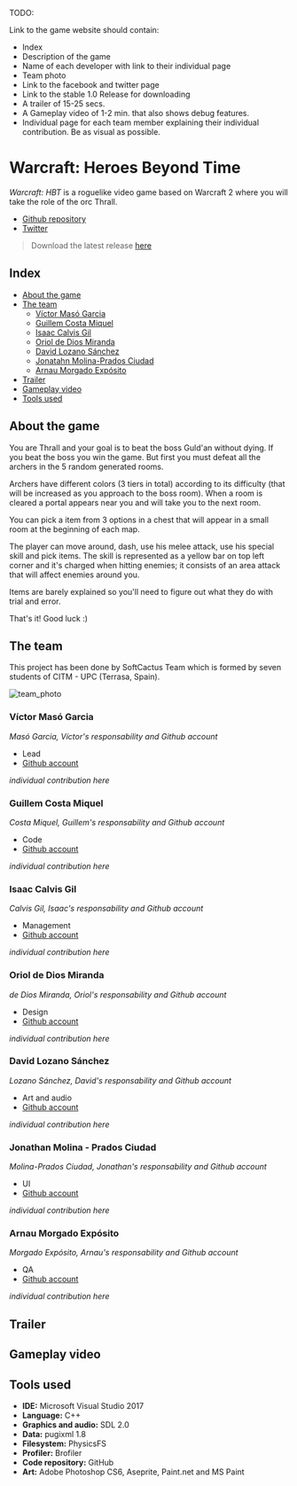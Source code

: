 
TODO:

Link to the game website should contain:
- Index
- Description of the game
- Name of each developer with link to their individual page
- Team photo
- Link to the facebook and twitter page
- Link to the stable 1.0 Release for downloading
- A trailer of 15-25 secs.
- A Gameplay video of 1-2 min. that also shows debug features.
- Individual page for each team member explaining their individual contribution. Be as
  visual as possible.


# **Warcraft: Heroes Beyond Time**

_Warcraft: HBT_ is a roguelike video game based on Warcraft 2 where you will take the role of the orc Thrall.

* [Github repository](https://github.com/SoftCactusTeam/Warcraft_Adventures)  
* [Twitter](https://twitter.com/SoftCactus_Team)
> Download the latest release [here]()

## **Index**

- [About the game](https://softcactusteam.github.io/Warcraft-Heroes-Beyond-Time/#about-the-game)
- [The team](https://softcactusteam.github.io/Warcraft-Heroes-Beyond-Time/#the-team)
    - [Víctor Masó Garcia](https://softcactusteam.github.io/Warcraft-Heroes-Beyond-Time/#víctor-masó-garcia)
    - [Guillem Costa Miquel](https://softcactusteam.github.io/Warcraft-Heroes-Beyond-Time/#guillem-costa-miquel)
    - [Isaac Calvis Gil](https://softcactusteam.github.io/Warcraft-Heroes-Beyond-Time/#isaac-calvis-gil)
    - [Oriol de Dios Miranda](https://softcactusteam.github.io/Warcraft-Heroes-Beyond-Time/#oriol-de-dios-miranda)
    - [David Lozano Sánchez](https://softcactusteam.github.io/Warcraft-Heroes-Beyond-Time/#david-lozano-sánchez)
    - [Jonatahn Molina-Prados Ciudad](https://softcactusteam.github.io/Warcraft-Heroes-Beyond-Time/#jonathan-molina-prados-ciudad)
    - [Arnau Morgado Expósito](https://softcactusteam.github.io/Warcraft-Heroes-Beyond-Time/#arnau-morgado-expósito)
- [Trailer](https://softcactusteam.github.io/Warcraft-Heroes-Beyond-Time/#trailer)
- [Gameplay video](https://softcactusteam.github.io/Warcraft-Heroes-Beyond-Time/#gameplay-video)
- [Tools used](https://softcactusteam.github.io/Warcraft-Heroes-Beyond-Time/#víctor-masó-garcia)

## **About the game**  

You are Thrall and your goal is to beat the boss Guld'an without dying. If you beat the boss you win the game. But first you must defeat all the archers in the 5 random generated rooms.

Archers have different colors (3 tiers in total) according to its difficulty (that will be increased as you approach to the boss room). When a room is cleared a portal appears near you and will take you to the next room. 

You can pick a item from 3 options in a chest that will appear in a small room at the beginning of each map. 

The player can move around, dash, use his melee attack, use his special skill and pick items. The skill is represented as a yellow bar on top left corner and it's charged when hitting enemies; it consists of an area attack that will affect enemies around you.

Items are barely explained so you'll need to figure out what they do with trial and error.

That's it! Good luck :)


## **The team**

This project has been done by SoftCactus Team which is formed by seven students of CITM - UPC (Terrasa, Spain). 

![team_photo](https://user-images.githubusercontent.com/25589509/40356493-7b4dbf6c-5db9-11e8-8229-431bc2018c91.jpeg)


### Víctor Masó Garcia

_Masó Garcia, Víctor's responsability and Github account_  

* Lead  
* [Github account](https://github.com/nintervik)  

_individual contribution here_


### Guillem Costa Miquel

_Costa Miquel, Guillem's responsability and Github account_  

* Code  
* [Github account](https://github.com/DatBeQuiet)  

_individual contribution here_

### Isaac Calvis Gil

_Calvis Gil, Isaac's responsability and Github account_  

* Management  
* [Github account](https://github.com/isaaccalvis)  

_individual contribution here_


### Oriol de Dios Miranda

_de Dios Miranda, Oriol's responsability and Github account_  
 
* Design  
* [Github account](https://github.com/orioldedios)  

_individual contribution here_


### David Lozano Sánchez

_Lozano Sánchez, David's responsability and Github account_  

* Art and audio  
* [Github account](https://github.com/DavidTheMaaster)  

_individual contribution here_


### Jonathan Molina - Prados Ciudad

_Molina-Prados Ciudad, Jonathan's responsability and Github account_  

* UI  
* [Github account](https://github.com/Jony635)  

_individual contribution here_


### Arnau Morgado Expósito

_Morgado Expósito, Arnau's responsability and Github account_  

* QA  
* [Github account](https://github.com/morgadoCV)  

_individual contribution here_


## **Trailer**


## **Gameplay video**


## **Tools used**  

* **IDE:** Microsoft Visual Studio 2017  
* **Language:** C++  
* **Graphics and audio:** SDL 2.0  
* **Data:** pugixml 1.8  
* **Filesystem:** PhysicsFS
* **Profiler:** Brofiler  
* **Code repository:** GitHub  
* **Art:** Adobe Photoshop CS6, Aseprite, Paint.net and MS Paint 
